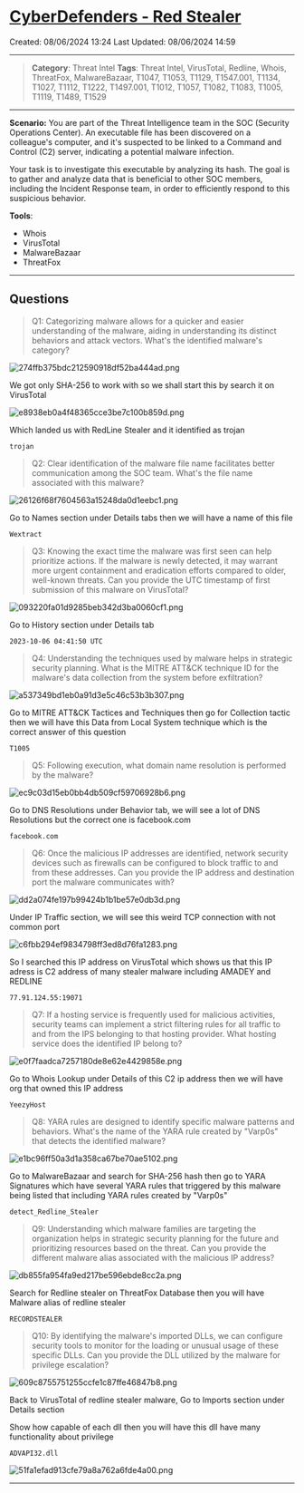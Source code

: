 # [CyberDefenders - Red Stealer](https://cyberdefenders.org/blueteam-ctf-challenges/red-stealer/)
Created: 08/06/2024 13:24
Last Updated: 08/06/2024 14:59
* * *
>**Category**: Threat Intel
>**Tags**: Threat Intel, VirusTotal, Redline, Whois, ThreatFox, MalwareBazaar, T1047, T1053, T1129, T1547.001, T1134, T1027, T1112, T1222, T1497.001, T1012, T1057, T1082, T1083, T1005, T1119, T1489, T1529
* * *
**Scenario:**
You are part of the Threat Intelligence team in the SOC (Security Operations Center). An executable file has been discovered on a colleague's computer, and it's suspected to be linked to a Command and Control (C2) server, indicating a potential malware infection.

Your task is to investigate this executable by analyzing its hash. The goal is to gather and analyze data that is beneficial to other SOC members, including the Incident Response team, in order to efficiently respond to this suspicious behavior.

**Tools**:
- Whois
- VirusTotal
- MalwareBazaar
- ThreatFox

* * *
## Questions
>Q1: Categorizing malware allows for a quicker and easier understanding of the malware, aiding in understanding its distinct behaviors and attack vectors. What's the identified malware's category?

![274ffb375bdc212590918df52ba444ad.png](/_resources/274ffb375bdc212590918df52ba444ad.png)

We got only SHA-256 to work with so we shall start this by search it on VirusTotal

![e8938eb0a4f48365cce3be7c100b859d.png](/_resources/e8938eb0a4f48365cce3be7c100b859d.png)

Which landed us with RedLine Stealer and it identified as trojan

```
trojan
```

>Q2: Clear identification of the malware file name facilitates better communication among the SOC team. What's the file name associated with this malware?

![26126f68f7604563a15248da0d1eebc1.png](/_resources/26126f68f7604563a15248da0d1eebc1.png)

Go to Names section under Details tabs then we will have a name of this file

```
Wextract
```

>Q3: Knowing the exact time the malware was first seen can help prioritize actions. If the malware is newly detected, it may warrant more urgent containment and eradication efforts compared to older, well-known threats. Can you provide the UTC timestamp of first submission of this malware on VirusTotal?

![093220fa01d9285beb342d3ba0060cf1.png](/_resources/093220fa01d9285beb342d3ba0060cf1.png)

Go to History section under Details tab

```
2023-10-06 04:41:50 UTC
```

>Q4: Understanding the techniques used by malware helps in strategic security planning. What is the MITRE ATT&CK technique ID for the malware's data collection from the system before exfiltration?

![a537349bd1eb0a91d3e5c46c53b3b307.png](/_resources/a537349bd1eb0a91d3e5c46c53b3b307.png)

Go to MITRE ATT&CK Tactices and Techniques then go for Collection tactic then we will have this Data from Local System technique which is the correct answer of this question

```
T1005
```

>Q5: Following execution, what domain name resolution is performed by the malware?

![ec9c03d15eb0bb4db509cf59706928b6.png](/_resources/ec9c03d15eb0bb4db509cf59706928b6.png)

Go to DNS Resolutions under Behavior tab, we will see a lot of DNS Resolutions but the correct one is facebook.com

```
facebook.com
```

>Q6: Once the malicious IP addresses are identified, network security devices such as firewalls can be configured to block traffic to and from these addresses. Can you provide the IP address and destination port the malware communicates with?

![dd2a074fe197b99424b1b1be57e0db3d.png](/_resources/dd2a074fe197b99424b1b1be57e0db3d.png)

Under IP Traffic section, we will see this weird TCP connection with not common port

![c6fbb294ef9834798ff3ed8d76fa1283.png](/_resources/c6fbb294ef9834798ff3ed8d76fa1283.png)

So I searched this IP address on VirusTotal which shows us that this IP adress is C2 address of many stealer malware including AMADEY and REDLINE

```
77.91.124.55:19071
```

>Q7: If a hosting service is frequently used for malicious activities, security teams can implement a strict filtering rules for all traffic to and from the IPS belonging to that hosting provider. What hosting service does the identified IP belong to?

![e0f7faadca7257180de8e62e4429858e.png](/_resources/e0f7faadca7257180de8e62e4429858e.png)

Go to Whois Lookup under Details of this C2 ip address then we will have org that owned this IP address

```
YeezyHost
```

>Q8: YARA rules are designed to identify specific malware patterns and behaviors. What's the name of the YARA rule created by "Varp0s" that detects the identified malware?

![e1bc96ff50a3d1a358ca67be70ae5102.png](/_resources/e1bc96ff50a3d1a358ca67be70ae5102.png)

Go to MalwareBazaar and search for SHA-256 hash then go to YARA Signatures which have several YARA rules that triggered by this malware being listed that including YARA rules created by "Varp0s"

```
detect_Redline_Stealer
```

>Q9: Understanding which malware families are targeting the organization helps in strategic security planning for the future and prioritizing resources based on the threat. Can you provide the different malware alias associated with the malicious IP address?

![db855fa954fa9ed217be596ebde8cc2a.png](/_resources/db855fa954fa9ed217be596ebde8cc2a.png)

Search for Redline stealer on ThreatFox Database then you will have Malware alias of redline stealer

```
RECORDSTEALER
```

>Q10: By identifying the malware's imported DLLs, we can configure security tools to monitor for the loading or unusual usage of these specific DLLs. Can you provide the DLL utilized by the malware for privilege escalation?

![609c8755751255ccfe1c87ffe46847b8.png](/_resources/609c8755751255ccfe1c87ffe46847b8.png)

Back to VirusTotal of redline stealer malware, Go to Imports section under Details section

Show how capable of each dll then you will have this dll have many functionality about privilege

```
ADVAPI32.dll
```


![51fa1efad913cfe79a8a762a6fde4a00.png](/_resources/51fa1efad913cfe79a8a762a6fde4a00.png)
* * *
